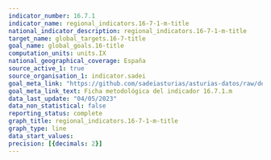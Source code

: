 ```yaml
---
indicator_number: 16.7.1
indicator_name: regional_indicators.16-7-1-m-title
national_indicator_description: regional_indicators.16-7-1-m-title
target_name: global_targets.16-7-title
goal_name: global_goals.16-title
computation_units: units.IX
national_geographical_coverage: España
source_active_1: true
source_organisation_1: indicator.sadei
goal_meta_link: "https://github.com/sadeiasturias/asturias-datos/raw/develop/descargas/metodologia/16.7.1.m.pdf"
goal_meta_link_text: Ficha metodológica del indicador 16.7.1.m
data_last_update: "04/05/2023"
data_non_statistical: false
reporting_status: complete
graph_title: regional_indicators.16-7-1-m-title
graph_type: line
data_start_values:  
precision: [{decimals: 2}]
---
```

